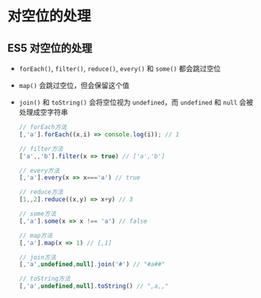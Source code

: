 # 对空位的处理

## ES5 对空位的处理

+ `forEach()`, `filter()`, `reduce()`, `every()` 和 `some()` 都会跳过空位

+ `map()` 会跳过空位，但会保留这个值

+ `join()` 和 `toString()` 会将空位视为 `undefined`，而 `undefined` 和 `null` 会被处理成空字符串

  ```js
  // forEach方法
  [,'a'].forEach((x,i) => console.log(i)); // 1

  // filter方法
  ['a',,'b'].filter(x => true) // ['a','b']

  // every方法
  [,'a'].every(x => x==='a') // true

  // reduce方法
  [1,,2].reduce((x,y) => x+y) // 3

  // some方法
  [,'a'].some(x => x !== 'a') // false

  // map方法
  [,'a'].map(x => 1) // [,1]

  // join方法
  [,'a',undefined,null].join('#') // "#a##"

  // toString方法
  [,'a',undefined,null].toString() // ",a,,"
  ```

